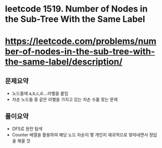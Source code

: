 # leetcode 1519. Number of Nodes in the Sub-Tree With the Same Label
# https://leetcode.com/problems/number-of-nodes-in-the-sub-tree-with-the-same-label/description/

## 문제요약
- 노드들에 a,b,c,d....라벨을 붙임
- 자손 노드들 중 같은 라벨을 가지고 있는 자손 수를 찾는 문제

## 풀이요약
- DFS로 완전 탐색
- Counter 배열을 활용하여 해당 노드 자손이 몇 개인지 재귀적으로 찾아내면서 정답을 채울 것
